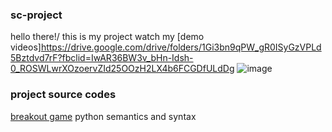 ### sc-project
 hello there!/
 this is my project
 watch my [demo videos]https://drive.google.com/drive/folders/1Gi3bn9qPW_gR0ISyGzVPLd5Bztdvd7rF?fbclid=IwAR36BW3v_bHn-Idsh-0_ROSWLwrXOzoervZId25OOzH2LX4b6FCGDfULdDg
![image](https://user-images.githubusercontent.com/86907852/125063706-649a5a00-e0e2-11eb-9b7e-d947459e9ba0.png)


### project source codes
[breakout game](https://github.com/PLChen1/sc-project/commit/5cfa0301474dfcd7f4b92a23cc2858916f32d555)
 python semantics and syntax

